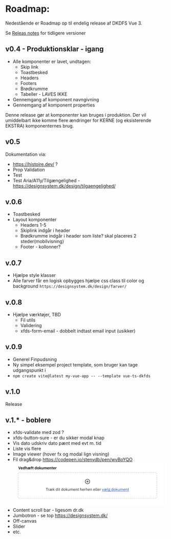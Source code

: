 # Roadmap:

Nedestående er Roadmap op til endelig release af DKDFS Vue 3.

Se [Releas notes](./../RELEASENOTES.md) for tidligere versioner

## v0.4 - Produktionsklar - igang

- Alle komponenter er lavet, undtagen:
  - Skip link
  - Toastbesked
  - Headers
  - Footers
  - Brødkrumme
  - Tabeller - LAVES IKKE
- Gennemgang af komponent navngivning
- Gennemgang af komponent properties

Denne release gør at komponenter kan bruges i produktion.
Der vil umiddelbart ikke komme flere ændringer for KERNE (og eksisterende EKSTRA) komponenternes brug.

## v0.5

Dokumentation via:

- https://histoire.dev/ ?
- Prop Validation
- Test
- Test Aria/A11y/Tilgængelighed - https://designsystem.dk/design/tilgaengelighed/

## v.0.6

- Toastbesked
- Layout komponenter
  - Headers 1-5
  - Skiplink indgår i header
  - Brødkrumme indgår i header som liste? skal placeres 2 steder(mobilvisning)
  - Footer - kollonner?

## v.0.7

- Hjælpe style klasser
- Alle farver får en logisk opbygges hjælpe css class til color og background `https://designsystem.dk/design/farver/`

## v.0.8

- Hjælpe værktøjer, TBD
  - Fil utils
  - Validering
  - xfds-form-email - dobbelt indtast email input (usikker)

## v.0.9

- Generel Finpudsning
- Ny simpel eksempel project template, som bruger kan tage udgangspunkt i
- `npm create vite@latest my-vue-app -- --template vue-ts-dkfds`

## v.1.0

Release

## v.1.\* - boblere

- xfds-validate med zod ?
- xfds-button-sure - er du sikker modal knap
- Vis dato udskriv dato pænt med evt m. tid
- Liste vis flere
- Image viewer (hover fx og modal lign visning)
- Fil drag&drop https://codepen.io/stenvdb/pen/wvBoYQO
  ![Drag and drop eksempel](./drag&drop.png)
- Content scroll bar - ligesom dr.dk
- Jumbotron - se top https://designsystem.dk/
- Off-canvas
- Slider
- etc.
